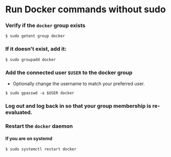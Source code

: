 # Run Docker commands without sudo

### Verify if the `docker` group exists

```
$ sudo getent group docker
```

### If it doesn't exist, add it:

```
$ sudo groupadd docker
```

### Add the connected user `$USER` to the docker group

- Optionally change the username to match your preferred user.

```
$ sudo gpasswd -a $USER docker
```

### Log out and log back in so that your group membership is re-evaluated.

### Restart the `docker` daemon

#### If you are on systemd

```
$ sudo systemctl restart docker
```
